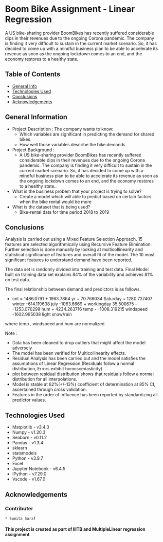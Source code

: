 # Boom Bike Assignment - Linear Regression

A US bike-sharing provider BoomBikes has recently suffered considerable dips in their revenues due to the ongoing Corona pandemic. The company is finding it very difficult to sustain in the current market scenario. So, it has decided to come up with a mindful business plan to be able to accelerate its revenue as soon as the ongoing lockdown comes to an end, and the economy restores to a healthy state. 


## Table of Contents
* [General Info](#general-information)
* [Technologies Used](#technologies-used)
* [Conclusions](#conclusions)
* [Acknowledgements](#acknowledgements)

<!-- You can include any other section that is pertinent to your problem -->

## General Information
-  Project Description :
    The company wants to know:
    * Which variables are significant in predicting the demand for shared bikes.
    * How well those variables describe the bike demands
- Project Background : 
    * A US bike-sharing provider BoomBikes has recently suffered considerable dips in their revenues due to the ongoing Corona pandemic. The company is finding it very difficult to sustain in the current market scenario. So, it has decided to come up with a mindful business plan to be able to accelerate its revenue as soon as the ongoing lockdown comes to an end, and the economy restores to a healthy state.. 
- What is the business probem that your project is trying to solve?
    * Create a model which will able to predict based on certain factors when the bike rental would be more
- What is the dataset that is being used?
    * Bike-rental data for time period 2018 to 2019

## Conclusions

Analysis is carried out using a Mixed Feature Selection Approach. 15 features are selected algorithmically using Recursive Feature Elimination. Further selection is done manually by looking at multicollinearity and statistical significance of features and overall fit of the model. The 10 most significant features to understand demand have been reported.

The data set is randomly divided into training and test data. Final Model built on training data set explains 84% of the variability and achieves 81% on test data.

The final relationship between demand and predictors is as follows.
- cnt = 1486.0791 + 1963.7864 yr + 70.766034 Saturday + 1280.737407 winter -614.119638 july -1063.6669 + workingday 35.500675 - -1253.070299 hum + 4234.263716 temp - -1008.319215 windspeed -1602.995038 light snow/rain 

where temp , windspeed and hum are normalized.

Note :
- Data has been cleaned to drop outliers that might affect the model adversely
- The model has been verified for Multicollinearity effects.
- Residual Analysis has been carried out and the model satisfies the assumptions of Linear Regression (Residuals follow a normal distribution, Errors exhibit homoscedasticity)
- plot between residual distribution shows that residuals follow a normal distribution for all interpolations. 
- Model is stable at 82%(+/-13%) coefficient of determination at 85% CI, ascertained through cross validation.
- Features in the order of influence has been reported by standardizing all predictor values.

## Technologies Used
- Matplotlib - v3.4.3
- Numpy   - v1.20.3
- Seaborn - v0.11.2
- Pandas  - v1.3.4
- sklearn
- statsmodels
- Python  - v3.9.7
- Excel
- Jupyter Notebook - v6.4.5
- IPython - v7.29.0
- Vscode - v1.67.0

## Acknowledgements

### Contributer
    * Sunita Saraf


#### This project is created as part of IIITB and MultipleLinear regression assignment 
